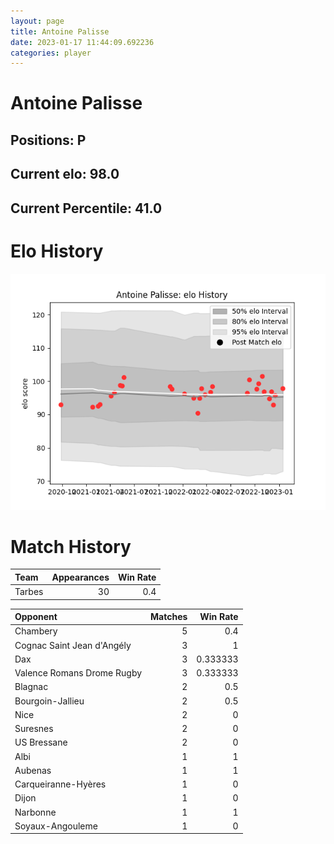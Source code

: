 ```yaml
---  
layout: page  
title: Antoine Palisse  
date: 2023-01-17 11:44:09.692236  
categories: player  
---
```

# Antoine Palisse

## Positions: P

## Current elo: 98.0

## Current Percentile: 41.0

# Elo History


![elo history](history_AntoinePalisse.png)
# Match History


| Team   |   Appearances |   Win Rate |
|:-------|--------------:|-----------:|
| Tarbes |            30 |        0.4 |

| Opponent                   |   Matches |   Win Rate |
|:---------------------------|----------:|-----------:|
| Chambery                   |         5 |   0.4      |
| Cognac Saint Jean d'Angély |         3 |   1        |
| Dax                        |         3 |   0.333333 |
| Valence Romans Drome Rugby |         3 |   0.333333 |
| Blagnac                    |         2 |   0.5      |
| Bourgoin-Jallieu           |         2 |   0.5      |
| Nice                       |         2 |   0        |
| Suresnes                   |         2 |   0        |
| US Bressane                |         2 |   0        |
| Albi                       |         1 |   1        |
| Aubenas                    |         1 |   1        |
| Carqueiranne-Hyères        |         1 |   0        |
| Dijon                      |         1 |   0        |
| Narbonne                   |         1 |   1        |
| Soyaux-Angouleme           |         1 |   0        |